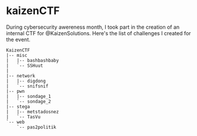 # kaizenCTF

During cybersecurity awereness month, I took part in the creation of an internal CTF for @KaizenSolutions. Here's the list of challenges I created for the event.

```
KaizenCTF
|-- misc
|   |-- bashbashbaby
|   `-- SSHuut
|
|-- network
|   |-- digdong
|   `-- snifsnif
|-- pwn
|   |-- sondage_1
|   `-- sondage_2
|-- stega
|   |-- metstadosnez
|   `-- TasVu
`-- web
    `-- pas2politik
```
